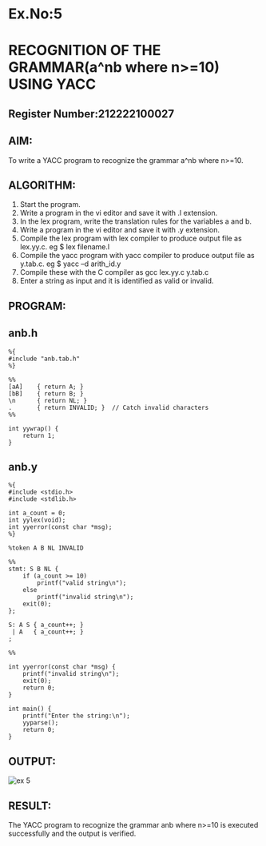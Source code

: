# Ex.No:5
# RECOGNITION OF THE GRAMMAR(a^nb where n>=10) USING YACC
## Register Number:212222100027
## AIM:
To write a YACC program to recognize the grammar a^nb where n>=10.
## ALGORITHM:
1.	Start the program.
2.	Write a program in the vi editor and save it with .l extension.
3.	In the lex program, write the translation rules for the variables a and b.
4.	Write a program in the vi editor and save it with .y extension.
5.	Compile the lex program with lex compiler to produce output file as lex.yy.c. eg $ lex filename.l
6.	Compile the yacc program with yacc compiler to produce output file as y.tab.c. eg $ yacc –d arith_id.y
7.	Compile these with the C compiler as gcc lex.yy.c y.tab.c
8.	Enter a string as input and it is identified as valid or invalid.
## PROGRAM:
## anb.h
```
%{
#include "anb.tab.h"
%}

%%
[aA]    { return A; }
[bB]    { return B; }
\n      { return NL; }
.       { return INVALID; }  // Catch invalid characters
%%

int yywrap() {
    return 1;
}
```
## anb.y
```
%{
#include <stdio.h>
#include <stdlib.h>

int a_count = 0;
int yylex(void);
int yyerror(const char *msg);
%}

%token A B NL INVALID

%%
stmt: S B NL {
    if (a_count >= 10)
        printf("valid string\n");
    else
        printf("invalid string\n");
    exit(0);
};

S: A S { a_count++; }
 | A   { a_count++; }
;

%%

int yyerror(const char *msg) {
    printf("invalid string\n");
    exit(0);
    return 0;
}

int main() {
    printf("Enter the string:\n");
    yyparse();
    return 0;
}
```
## OUTPUT:
![ex 5](https://github.com/user-attachments/assets/289ff512-7177-4982-90d6-57a8c8126c6e)


## RESULT:
The YACC program to recognize the grammar anb where n>=10 is executed successfully and the output is verified.
